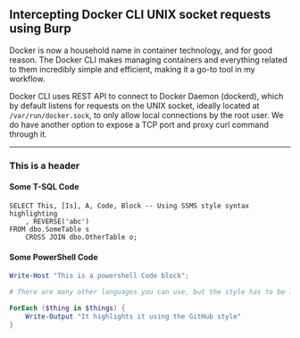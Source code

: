 ## Intercepting Docker CLI UNIX socket requests using Burp

Docker is now a household name in container technology, and for good reason. The Docker CLI makes managing containers and everything related to them incredibly simple and efficient, making it a go-to tool in my workflow.

Docker CLI uses REST API to connect to Docker Daemon (dockerd), which by default listens for requests on the UNIX socket, ideally located at `/var/run/docker.sock`, to only allow local connections by the root user. We do have another option to expose a TCP port and proxy curl command through it.

---

### This is a header

#### Some T-SQL Code

```tsql
SELECT This, [Is], A, Code, Block -- Using SSMS style syntax highlighting
    , REVERSE('abc')
FROM dbo.SomeTable s
    CROSS JOIN dbo.OtherTable o;
```

#### Some PowerShell Code

```powershell
Write-Host "This is a powershell Code block";

# There are many other languages you can use, but the style has to be loaded first

ForEach ($thing in $things) {
    Write-Output "It highlights it using the GitHub style"
}
```
